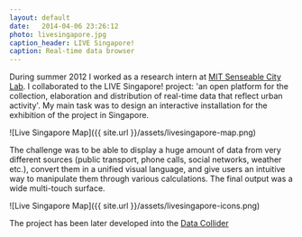 ```yaml
---
layout: default
date:   2014-04-06 23:26:12
photo: livesingapore.jpg
caption_header: LIVE Singapore!
caption: Real-time data browser
---
```


During summer 2012 I worked as a research intern at [MIT Senseable City Lab](http://senseable.mit.edu). I collaborated to the LIVE Singapore! project: 'an open platform for the collection, elaboration and distribution of real-time data that reflect urban activity'. My main task was to design an interactive installation for the exhibition of the project in Singapore. 

![Live Singapore Map]({{ site.url }}/assets/livesingapore-map.png)

The challenge was to be able to display a huge amount of data from very different sources (public transport, phone calls, social networks, weather etc.), convert them in a unified visual language, and give users an intuitive way to manipulate them through various calculations. The final output was a wide multi-touch surface.

![Live Singapore Map]({{ site.url }}/assets/livesingapore-icons.png)

The project has been later developed into the [Data Collider](http://datacollider.io)